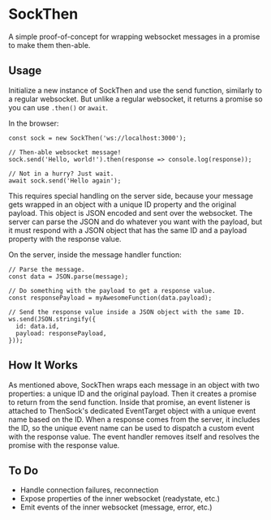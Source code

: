 # SockThen
A simple proof-of-concept for wrapping websocket messages in a promise to make them then-able.

## Usage
Initialize a new instance of SockThen and use the send function, similarly to a regular websocket. But unlike a regular websocket, it returns a promise so you can use `.then()` or `await`.

In the browser:
```
const sock = new SockThen('ws://localhost:3000');

// Then-able websocket message!
sock.send('Hello, world!').then(response => console.log(response));

// Not in a hurry? Just wait.
await sock.send('Hello again');
```
This requires special handling on the server side, because your message gets wrapped in an object with a unique ID property and the original payload. This object is JSON encoded and sent over the websocket. The server can parse the JSON and do whatever you want with the payload, but it must respond with a JSON object that has the same ID and a payload property with the response value.

On the server, inside the message handler function:
```
// Parse the message.
const data = JSON.parse(message);

// Do something with the payload to get a response value.
const responsePayload = myAwesomeFunction(data.payload);

// Send the response value inside a JSON object with the same ID.
ws.send(JSON.stringify({
  id: data.id,
  payload: responsePayload,
}));
```

## How It Works
As mentioned above, SockThen wraps each message in an object with two properties: a unique ID and the original payload. Then it creates a promise to return from the send function. Inside that promise, an event listener is attached to ThenSock's dedicated EventTarget object with a unique event name based on the ID. When a response comes from the server, it includes the ID, so the unique event name can be used to dispatch a custom event with the response value. The event handler removes itself and resolves the promise with the response value.

## To Do
- Handle connection failures, reconnection
- Expose properties of the inner websocket (readystate, etc.)
- Emit events of the inner websocket (message, error, etc.)
